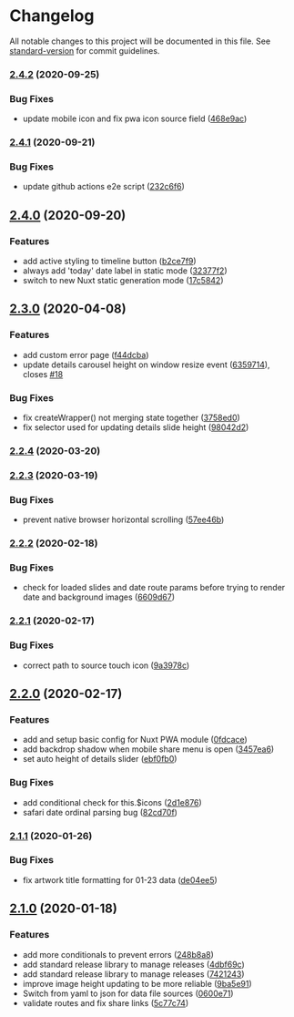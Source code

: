 # Changelog

All notable changes to this project will be documented in this file. See [standard-version](https://github.com/conventional-changelog/standard-version) for commit guidelines.

### [2.4.2](https://github.com/patrickcate/dutch-art-daily/compare/v2.4.1...v2.4.2) (2020-09-25)


### Bug Fixes

* update mobile icon and fix pwa icon source field ([468e9ac](https://github.com/patrickcate/dutch-art-daily/commit/468e9ac6e52a422503e3b24deed36f35796c9902))

### [2.4.1](https://github.com/patrickcate/dutch-art-daily/compare/v2.4.0...v2.4.1) (2020-09-21)


### Bug Fixes

* update github actions e2e script ([232c6f6](https://github.com/patrickcate/dutch-art-daily/commit/232c6f674e7c1770178e9fdaf69837c0b48a55a4))

## [2.4.0](https://github.com/patrickcate/dutch-art-daily/compare/v2.3.0...v2.4.0) (2020-09-20)


### Features

* add active styling to timeline button ([b2ce7f9](https://github.com/patrickcate/dutch-art-daily/commit/b2ce7f9d4f39b6432d060c48ac94eefc40be471e))
* always add 'today' date label in static mode ([32377f2](https://github.com/patrickcate/dutch-art-daily/commit/32377f2de55dc6177f0ca379b73931aa3810519b))
* switch to new Nuxt static generation mode ([17c5842](https://github.com/patrickcate/dutch-art-daily/commit/17c584249573eaf008f489d4d01b5466e8aabc46))

## [2.3.0](https://github.com/patrickcate/dutch-art-daily/compare/v2.2.4...v2.3.0) (2020-04-08)


### Features

* add custom error page ([f44dcba](https://github.com/patrickcate/dutch-art-daily/commit/f44dcba986003312ba3063d2ad7d46b0b19d25d1))
* update details carousel height on window resize event ([6359714](https://github.com/patrickcate/dutch-art-daily/commit/63597144212e0db591ab48452cad7b34b95b0640)), closes [#18](https://github.com/patrickcate/dutch-art-daily/issues/18)


### Bug Fixes

* fix createWrapper() not merging state together ([3758ed0](https://github.com/patrickcate/dutch-art-daily/commit/3758ed06a55e01af0fc36f4929852f195bab5324))
* fix selector used for updating details slide height ([98042d2](https://github.com/patrickcate/dutch-art-daily/commit/98042d247c6d2c2bbb9e49bc36f52b498aeccc7a))

### [2.2.4](https://github.com/patrickcate/dutch-art-daily/compare/v2.2.3...v2.2.4) (2020-03-20)

### [2.2.3](https://github.com/patrickcate/dutch-art-daily/compare/v2.2.2...v2.2.3) (2020-03-19)


### Bug Fixes

* prevent native browser horizontal scrolling ([57ee46b](https://github.com/patrickcate/dutch-art-daily/commit/57ee46b1be73067aedbcb9daec7f2e07a369a2a7))

### [2.2.2](https://github.com/patrickcate/dutch-art-daily/compare/v2.2.1...v2.2.2) (2020-02-18)


### Bug Fixes

* check for loaded slides and date route params before trying to render date and background images ([6609d67](https://github.com/patrickcate/dutch-art-daily/commit/6609d67911a502ec970808523b7a6019674033fe))

### [2.2.1](https://github.com/patrickcate/dutch-art-daily/compare/v2.2.0...v2.2.1) (2020-02-17)


### Bug Fixes

* correct path to source touch icon ([9a3978c](https://github.com/patrickcate/dutch-art-daily/commit/9a3978c01dfa4f8f3aebb458ec1ebd37c83d84e0))

## [2.2.0](https://github.com/patrickcate/dutch-art-daily/compare/v2.1.1...v2.2.0) (2020-02-17)


### Features

* add and setup basic config for  Nuxt PWA module ([0fdcace](https://github.com/patrickcate/dutch-art-daily/commit/0fdcace32fabd25a39870a02adf2b972e5215ba0))
* add backdrop shadow when mobile share menu is open ([3457ea6](https://github.com/patrickcate/dutch-art-daily/commit/3457ea69c2f7314a997c07270937188b927b3255))
* set auto height of details slider ([ebf0fb0](https://github.com/patrickcate/dutch-art-daily/commit/ebf0fb0c4d6aad06fd374d4b70da766731b15d6a))


### Bug Fixes

* add conditional check for this.$icons ([2d1e876](https://github.com/patrickcate/dutch-art-daily/commit/2d1e876cbba8f225af182215f24c3297bb1eac66))
* safari date ordinal parsing bug ([82cd70f](https://github.com/patrickcate/dutch-art-daily/commit/82cd70f402460d82c35decab5ca3aa8097039916))

### [2.1.1](https://github.com/patrickcate/dutch-art-daily/compare/v2.1.0...v2.1.1) (2020-01-26)


### Bug Fixes

* fix artwork title formatting for 01-23 data ([de04ee5](https://github.com/patrickcate/dutch-art-daily/commit/de04ee53b67dd508c40c6d041d6c3b4dcee0eb56))

## [2.1.0](https://github.com/patrickcate/dutch-art-daily/compare/v2.0.3...v2.1.0) (2020-01-18)


### Features

* add more conditionals to prevent errors ([248b8a8](https://github.com/patrickcate/dutch-art-daily/commit/248b8a81dfa77d4191ddfa7e578450bf2aea7b95))
* add standard release library to manage releases ([4dbf69c](https://github.com/patrickcate/dutch-art-daily/commit/4dbf69cf43ed8d1dca85ad193ab53f22529fde5c))
* add standard release library to manage releases ([7421243](https://github.com/patrickcate/dutch-art-daily/commit/7421243aa6385620638b14b30b10eb0178913ded))
* improve image height updating to be more reliable ([9ba5e91](https://github.com/patrickcate/dutch-art-daily/commit/9ba5e91fdde52aaf922f30f8af16ecfc87695694))
* Switch from yaml to json for data file sources ([0600e71](https://github.com/patrickcate/dutch-art-daily/commit/0600e71416ead342fbfc5fb45a2e9a2a30ab053f))
* validate routes and fix share links ([5c77c74](https://github.com/patrickcate/dutch-art-daily/commit/5c77c74641eb5a185d6d338bce3654aff3556c6a))
